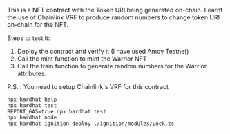This is a NFT contract with the Token URI being generated on-chain. Learnt the use of Chainlink VRF to produce random numbers to change token URI on-chain for the NFT.

Steps to test it:
1. Deploy the contract and verify it (I have used Amoy Testnet)
2. Call the mint function to mint the Warrior NFT
3. Call the train function to generate random numbers for the Warrior attributes. 

P.S. : You need to setup Chainlink's VRF for this contract


```shell
npx hardhat help
npx hardhat test
REPORT_GAS=true npx hardhat test
npx hardhat node
npx hardhat ignition deploy ./ignition/modules/Lock.ts
```
